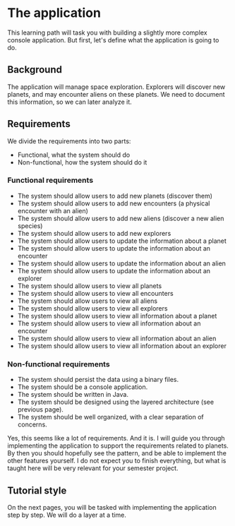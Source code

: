 # The application

This learning path will task you with building a slightly more complex console application. But first, let's define what the application is going to do.


## Background

The application will manage space exploration. Explorers will discover new planets, and may encounter aliens on these planets. We need to document this information, so we can later analyze it.

## Requirements

We divide the requirements into two parts:
- Functional, what the system should do
- Non-functional, how the system should do it

### Functional requirements

- The system should allow users to add new planets (discover them)
- The system should allow users to add new encounters (a physical encounter with an alien)
- The system should allow users to add new aliens (discover a new alien species)
- The system should allow users to add new explorers
- The system should allow users to update the information about a planet
- The system should allow users to update the information about an encounter
- The system should allow users to update the information about an alien
- The system should allow users to update the information about an explorer
- The system should allow users to view all planets
- The system should allow users to view all encounters
- The system should allow users to view all aliens
- The system should allow users to view all explorers
- The system should allow users to view all information about a planet
- The system should allow users to view all information about an encounter
- The system should allow users to view all information about an alien
- The system should allow users to view all information about an explorer


### Non-functional requirements

- The system should persist the data using a binary files.
- The system should be a console application.
- The system should be written in Java.
- The system should be designed using the layered architecture (see previous page).
- The system should be well organized, with a clear separation of concerns.

Yes, this seems like a lot of requirements. And it is. I will guide you through implementing the application to support the requirements related to planets. By then you should hopefully see the pattern, and be able to implement the other features yourself. I do not expect you to finish everything, but what is taught here will be very relevant for your semester project.

## Tutorial style

On the next pages, you will be tasked with implementing the application step by step. We will do a layer at a time.
